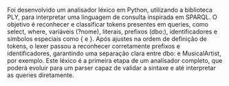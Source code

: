 Foi desenvolvido um analisador léxico em Python, utilizando a biblioteca PLY, para interpretar uma linguagem de consulta inspirada em SPARQL. O objetivo é reconhecer e classificar tokens presentes em queries, como select, where, variáveis (?nome), literais, prefixos (dbo:), identificadores e símbolos especiais como { e }. Após ajustes na ordem de definição de tokens, o lexer passou a reconhecer corretamente prefixos e identificadores, garantindo uma separação clara entre dbo: e MusicalArtist, por exemplo. Este léxico é a primeira etapa de um analisador completo, que poderá evoluir para um parser capaz de validar a sintaxe e até interpretar as queries diretamente.